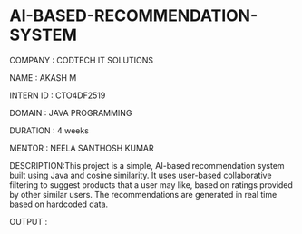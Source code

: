 # AI-BASED-RECOMMENDATION-SYSTEM

COMPANY   : CODTECH IT SOLUTIONS

NAME      : AKASH M

INTERN ID : CTO4DF2519

DOMAIN    : JAVA PROGRAMMING

DURATION  : 4 weeks

MENTOR    : NEELA SANTHOSH KUMAR

DESCRIPTION:This project is a simple, AI-based recommendation system built using Java and cosine similarity. It uses user-based collaborative filtering to suggest products that a user may like, based on ratings provided by other similar users. The recommendations are generated in real time based on hardcoded data.

OUTPUT :
